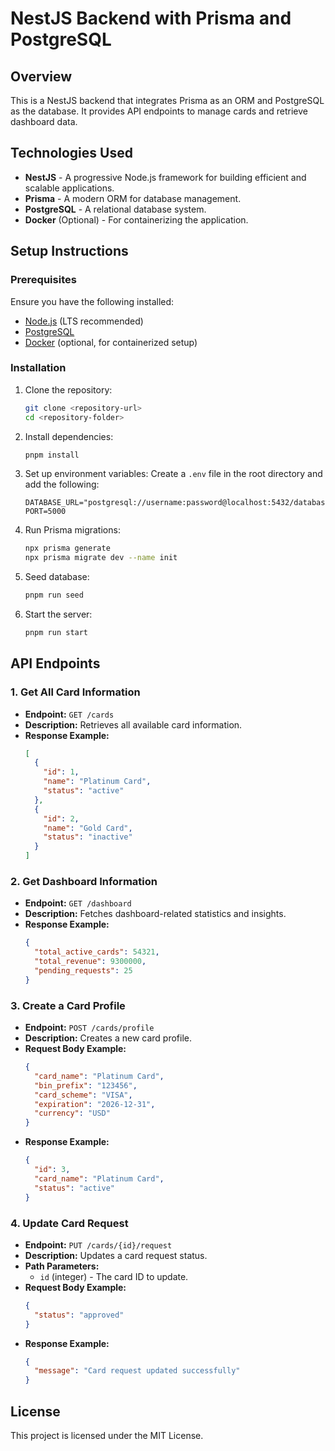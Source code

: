# NestJS Backend with Prisma and PostgreSQL

## Overview
This is a NestJS backend that integrates Prisma as an ORM and PostgreSQL as the database. It provides API endpoints to manage cards and retrieve dashboard data.

## Technologies Used
- **NestJS** - A progressive Node.js framework for building efficient and scalable applications.
- **Prisma** - A modern ORM for database management.
- **PostgreSQL** - A relational database system.
- **Docker** (Optional) - For containerizing the application.

## Setup Instructions

### Prerequisites
Ensure you have the following installed:
- [Node.js](https://nodejs.org/) (LTS recommended)
- [PostgreSQL](https://www.postgresql.org/download/)
- [Docker](https://www.docker.com/) (optional, for containerized setup)

### Installation
1. Clone the repository:
   ```sh
   git clone <repository-url>
   cd <repository-folder>
   ```
2. Install dependencies:
   ```sh
   pnpm install
   ```
3. Set up environment variables:
   Create a `.env` file in the root directory and add the following:
   ```env
   DATABASE_URL="postgresql://username:password@localhost:5432/database_name"
   PORT=5000
   ```
4. Run Prisma migrations:
   ```sh
   npx prisma generate
   npx prisma migrate dev --name init
   ```
5. Seed database:
   ```sh
   pnpm run seed 
   ```
6. Start the server:
   ```sh
   pnpm run start
   ```

## API Endpoints

### 1. Get All Card Information
- **Endpoint:** `GET /cards`
- **Description:** Retrieves all available card information.
- **Response Example:**
  ```json
  [
    {
      "id": 1,
      "name": "Platinum Card",
      "status": "active"
    },
    {
      "id": 2,
      "name": "Gold Card",
      "status": "inactive"
    }
  ]
  ```

### 2. Get Dashboard Information
- **Endpoint:** `GET /dashboard`
- **Description:** Fetches dashboard-related statistics and insights.
- **Response Example:**
  ```json
  {
    "total_active_cards": 54321,
    "total_revenue": 9300000,
    "pending_requests": 25
  }
  ```

### 3. Create a Card Profile
- **Endpoint:** `POST /cards/profile`
- **Description:** Creates a new card profile.
- **Request Body Example:**
  ```json
  {
    "card_name": "Platinum Card",
    "bin_prefix": "123456",
    "card_scheme": "VISA",
    "expiration": "2026-12-31",
    "currency": "USD"
  }
  ```
- **Response Example:**
  ```json
  {
    "id": 3,
    "card_name": "Platinum Card",
    "status": "active"
  }
  ```

### 4. Update Card Request
- **Endpoint:** `PUT /cards/{id}/request`
- **Description:** Updates a card request status.
- **Path Parameters:**
  - `id` (integer) - The card ID to update.
- **Request Body Example:**
  ```json
  {
    "status": "approved"
  }
  ```
- **Response Example:**
  ```json
  {
    "message": "Card request updated successfully"
  }
  ```

## License
This project is licensed under the MIT License.

